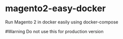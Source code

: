 # magento2-easy-docker
Run Magento 2 in docker easily using docker-compose

#Warning
Do not use this for production version
